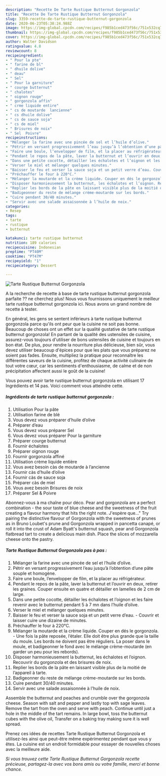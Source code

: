 ```yaml
---
description: "Recette De Tarte Rustique Butternut Gorgonzola"
title: "Recette De Tarte Rustique Butternut Gorgonzola"
slug: 3359-recette-de-tarte-rustique-butternut-gorgonzola
date: 2020-06-23T05:38:24.988Z
image: https://img-global.cpcdn.com/recipes/f985b1ced473f56c/751x532cq70/tarte-rustique-butternut-gorgonzola-photo-principale-de-la-recette.jpg
thumbnail: https://img-global.cpcdn.com/recipes/f985b1ced473f56c/751x532cq70/tarte-rustique-butternut-gorgonzola-photo-principale-de-la-recette.jpg
cover: https://img-global.cpcdn.com/recipes/f985b1ced473f56c/751x532cq70/tarte-rustique-butternut-gorgonzola-photo-principale-de-la-recette.jpg
author: Walter Davidson
ratingvalue: 4.8
reviewcount: 8
recipeingredient:
- " Pour la pte"
- " farine de bl"
- " dhuile dolive"
- " deau"
- " Sel"
- " Pour la garniture"
- " courge butternut"
- " chalotes"
- " oignon rouge"
- " gorgonzola affin"
- " crme liquide entire"
- " cs de moutarde  lancienne"
- " cs dhuile dolive"
- " cs de sauce soja"
- " cs de miel"
- " Brisures de noix"
- " Sel  Poivre"
recipeinstructions:
- "Mélanger la farine avec une pincée de sel et l’huile d’olive."
- "Pétrir en versant progressivement l’eau jusqu’à l’obtention d’une pâte souple et homogène."
- "Faire une boule, l’envelopper de film, et la placer au réfrigérateur."
- "Pendant le repos de la pâte, laver la butternut et l’ouvrir en deux, retirer les graines. Couper ensuite en quatre et détailler en lamelles de 2 cm de large."
- "Dans une petite cocotte, détailler les échalotes et l’oignon et les faire revenir avec le butternut pendant 5 à 7 mn dans l’huile d’olive."
- "Verser le miel et mélanger quelques minutes."
- "Baisser le feu et verser la sauce soja et un petit verre d’eau. Couvrir et laisser cuire une dizaine de minutes."
- "Préchauffer le four à 220°C."
- "Mélanger la moutarde et la crème liquide. Couper en dés le gorgonzola. Une fois la pâte reposée, l’étaler. Elle doit être plus grande que la taille du moule. Les bords ne doivent pas être réguliers. La poser dans le moule, et badigeonner le fond avec le mélange crème-moutarde (en garder un peu pour les rebords)."
- "Disposer harmonieusement la butternut, les échalotes et l’oignon. Recouvrir du gorgonzola et des brisures de noix."
- "Replier les bords de la pâte en laissant visible plus de la moitié de l’appareil à tarte."
- "Badigeonner du reste de mélange crème-moutarde sur les bords."
- "Cuire pendant 30/40 minutes."
- "Servir avec une salade assaisonnée à l’huile de noix."
categories:
- Resep
tags:
- tarte
- rustique
- butternut

katakunci: tarte rustique butternut 
nutrition: 189 calories
recipecuisine: Indonesian
preptime: "PT40M"
cooktime: "PT47M"
recipeyield: "1"
recipecategory: Dessert

---
```



![Tarte Rustique Butternut Gorgonzola](https://img-global.cpcdn.com/recipes/f985b1ced473f56c/751x532cq70/tarte-rustique-butternut-gorgonzola-photo-principale-de-la-recette.jpg)

A la recherche de recette à base de tarte rustique butternut gorgonzola parfaite ?? ne cherchez plus! Nous vous fournissons uniquement le meilleur tarte rustique butternut gorgonzola ici. Nous avons un grand nombre de recette à tester.

En général, les gens se sentent inférieurs à tarte rustique butternut gorgonzola parce qu'ils ont peur que la cuisine ne soit pas bonne. Beaucoup de choses ont un effet sur la qualité gustative de tarte rustique butternut gorgonzola! En partant de la qualité des ustensiles de cuisine, assurez-vous toujours d'utiliser de bons ustensiles de cuisine et toujours en bon état. De plus, pour rendre la nourriture plus délicieuse, bien sûr, vous devez utiliser beaucoup d'épices pour que les plats que vous préparez ne soient pas fades. Ensuite, multipliez la pratique pour reconnaître les différentes saveurs de la cuisine, profitez de chaque activité culinaire de tout votre cœur, car les sentiments d'enthousiasme, de calme et de non précipitation affectent aussi le goût de la cuisine!

<!--inarticleads1-->

Vous pouvez avoir tarte rustique butternut gorgonzola en utilisant 17 Ingrédients et 14 pas. Voici comment vous atteindre cette.

##### Ingrédients de tarte rustique butternut gorgonzola :

1. Utilisation  Pour la pâte
1. Utilisation  farine de blé
1. Vous devez vous préparer  d’huile d’olive
1. Préparer  d’eau
1. Vous devez vous préparer  Sel
1. Vous devez vous préparer  Pour la garniture
1. Préparer  courge butternut
1. Fournir  échalotes
1. Préparer  oignon rouge
1. Fournir  gorgonzola affiné
1. Utilisation  crème liquide entière
1. Vous avez besoin  càs de moutarde à l’ancienne
1. Fournir  càs d’huile d’olive
1. Fournir  càs de sauce soja
1. Préparer  càs de miel
1. Vous avez besoin  Brisures de noix
1. Préparer  Sel &amp; Poivre


Abonnez-vous à ma chaîne pour déco. Pear and gorgonzola are a perfect combination - the sour taste of blue cheese and the sweetness of the fruit creating a flavour harmony that hits the right note. J&#39;espère que…&#34; Try pairing the distinctive flavour of Gorgonzola with the sweetness of prunes as in Bruno Loubet&#39;s prune and Gorgonzola wrapped in pancetta canapé, or roll it into the crust of Adam Byatt&#39;s butternut squash, pear and Gorgonzola flatbread tart to create a delicious main dish. Place the slices of mozzarella cheese onto the pastry. 

<!--inarticleads2-->

##### Tarte Rustique Butternut Gorgonzola pas à pas :

1. Mélanger la farine avec une pincée de sel et l’huile d’olive.
1. Pétrir en versant progressivement l’eau jusqu’à l’obtention d’une pâte souple et homogène.
1. Faire une boule, l’envelopper de film, et la placer au réfrigérateur.
1. Pendant le repos de la pâte, laver la butternut et l’ouvrir en deux, retirer les graines. Couper ensuite en quatre et détailler en lamelles de 2 cm de large.
1. Dans une petite cocotte, détailler les échalotes et l’oignon et les faire revenir avec le butternut pendant 5 à 7 mn dans l’huile d’olive.
1. Verser le miel et mélanger quelques minutes.
1. Baisser le feu et verser la sauce soja et un petit verre d’eau. - Couvrir et laisser cuire une dizaine de minutes.
1. Préchauffer le four à 220°C.
1. Mélanger la moutarde et la crème liquide. Couper en dés le gorgonzola. - Une fois la pâte reposée, l’étaler. Elle doit être plus grande que la taille du moule. Les bords ne doivent pas être réguliers. La poser dans le moule, et badigeonner le fond avec le mélange crème-moutarde (en garder un peu pour les rebords).
1. Disposer harmonieusement la butternut, les échalotes et l’oignon. Recouvrir du gorgonzola et des brisures de noix.
1. Replier les bords de la pâte en laissant visible plus de la moitié de l’appareil à tarte.
1. Badigeonner du reste de mélange crème-moutarde sur les bords.
1. Cuire pendant 30/40 minutes.
1. Servir avec une salade assaisonnée à l’huile de noix.


Assemble the butternut and peaches and crumble over the gorgonzola cheese. Season with salt and pepper and lastly top with sage leaves. Remove the tart from the oven and serve with peach. Continue until just a hole in the middle of the tart remains. In large bowl, toss the butternut cubes with the olive oil, Transfer on a baking tray making sure it is well spread. 

<!--inarticleads1-->

<p>
Prenez ces idées de recettes Tarte Rustique Butternut Gorgonzola et utilisez-les ainsi que peut-être même expérimentez pendant que vous y êtes. La cuisine est un endroit formidable pour essayer de nouvelles choses avec la meilleure aide.
</p>

<p>
<i>Si vous trouvez cette Tarte Rustique Butternut Gorgonzola recette précieuse, partagez-la avec vos bons amis ou votre famille, merci et bonne chance.</i>
</p>
